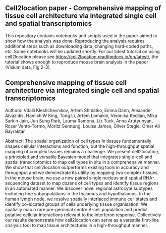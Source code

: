 ## Cell2location paper - Comprehensive mapping of tissue cell architecture via integrated single cell and spatial transcriptomics

This repository contains notebooks and scripts used in the paper aimed to show how the analysis was done. Reproducing the analysis requires additional steps such as downloading data, changing hard-coded paths, etc. Some notebooks will be updated shortly. 
For our latest tutorial on using cell2location please see https://cell2location.readthedocs.io/en/latest/, the tutorial shows enough to reproduce mouse brain analysis in the paper (Visium data, Fig 2-3).

## Comprehensive mapping of tissue cell architecture via integrated single cell and spatial transcriptomics

Authors:
Vitalii Kleshchevnikov, Artem Shmatko, Emma Dann, Alexander Aivazidis, Hamish W King, Tong Li, Artem Lomakin, Veronika Kedlian, Mika Sarkin Jain, Jun Sung Park, Lauma Ramona, Liz Tuck, Anna Arutyunyan, Roser Vento-Tormo, Moritz Gerstung, Louisa James, Oliver Stegle, Omer Ali Bayraktar

Abstract:
The spatial organization of cell types in tissues fundamentally shapes cellular interactions and function, but the high-throughput spatial mapping of complex tissues remains a challenge. We present сell2location, a principled and versatile Bayesian model that integrates single-cell and spatial transcriptomics to map cell types in situ in a comprehensive manner. We show that сell2location outperforms existing tools in accuracy and throughput and we demonstrate its utility by mapping two complex tissues. In the mouse brain, we use a new paired single nucleus and spatial RNA-sequencing dataset to map dozens of cell types and identify tissue regions in an automated manner. We discover novel regional astrocyte subtypes including fine subpopulations in the thalamus and hypothalamus. In the human lymph node, we resolve spatially interlaced immune cell states and identify co-located groups of cells underlying tissue organisation. We spatially map a rare pre-germinal centre B-cell population and predict putative cellular interactions relevant to the interferon response. Collectively our results demonstrate how сell2location can serve as a versatile first-line analysis tool to map tissue architectures in a high-throughput manner. 

